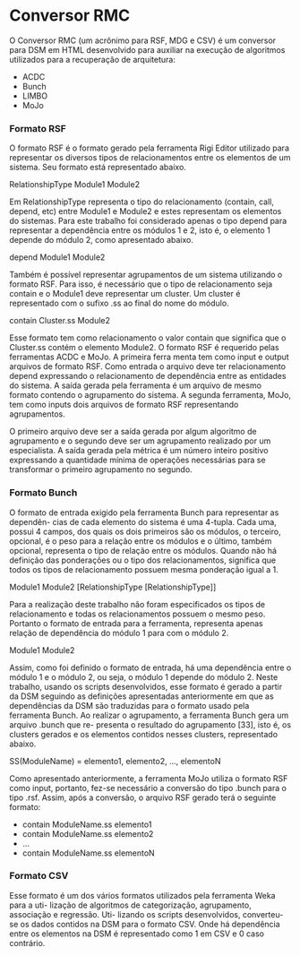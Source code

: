 # Conversor RMC

O Conversor RMC (um acrônimo para RSF, MDG e CSV) é um conversor para DSM em HTML 
desenvolvido para auxiliar na execução de algoritmos utilizados para a recuperação de arquitetura:
* ACDC
* Bunch
* LIMBO
* MoJo


### Formato RSF

O formato RSF é o formato gerado pela ferramenta Rigi Editor utilizado para 
representar os diversos tipos de relacionamentos entre os elementos de um sistema. 
Seu formato está representado abaixo.

RelationshipType Module1 Module2

Em RelationshipType representa o tipo do relacionamento (contain, call, depend, 
etc) entre Module1 e Module2 e estes representam os elementos do sistemas. 
Para este trabalho foi considerado apenas o tipo depend para representar a 
dependência entre os módulos 1 e 2, isto é, o elemento 1 depende do módulo 2, 
como apresentado abaixo.

depend Module1 Module2

Também é possível representar agrupamentos de um sistema utilizando o formato RSF. 
Para isso, é necessário que o tipo de relacionamento seja contain e o Module1 deve 
representar um cluster. Um cluster é representado com o sufixo .ss ao final do nome 
do módulo.

contain Cluster.ss Module2

Esse formato tem como relacionamento o valor contain que significa que o Cluster.ss 
contém o elemento Module2. O formato RSF é requerido pelas ferramentas ACDC e MoJo. 
A primeira ferra menta tem como input e output arquivos de formato RSF. Como entrada 
o arquivo deve ter relacionamento depend expressando o relacionamento de dependência 
entre as entidades do sistema. A saída gerada pela ferramenta é um arquivo de mesmo 
formato contendo o agrupamento do sistema. A segunda ferramenta, MoJo, tem como inputs 
dois arquivos de formato RSF representando agrupamentos.

O primeiro arquivo deve ser a saída gerada por algum algoritmo de agrupamento e o 
segundo deve ser um agrupamento realizado por um especialista. A saída gerada pela 
métrica é um número inteiro positivo expressando a quantidade mínima de operações 
necessárias para se transformar o primeiro agrupamento no segundo.


### Formato Bunch

O formato de entrada exigido pela ferramenta Bunch para representar as dependên-
cias de cada elemento do sistema é uma 4-tupla. Cada uma, possui 4 campos, dos
quais os dois primeiros são os módulos, o terceiro, opcional, é o peso para a relação
entre os módulos e o último, também opcional, representa o tipo de relação entre os
módulos. Quando não há definição das ponderações ou o tipo dos relacionamentos,
significa que todos os tipos de relacionamento possuem mesma ponderação igual a 1.

Module1 Module2 [RelationshipType [RelationshipType]]

Para a realização deste trabalho não foram especificados os tipos de relacionamento
e todas os relacionamentos possuem o mesmo peso. Portanto o formato de entrada
para a ferramenta, representa apenas relação de dependência do módulo 1 para com
o módulo 2.

Module1 Module2

Assim, como foi definido o formato de entrada, há uma dependência entre o módulo
1 e o módulo 2, ou seja, o módulo 1 depende do módulo 2. Neste trabalho, usando os
scripts desenvolvidos, esse formato é gerado a partir da DSM seguindo as definições
apresentadas anteriormente em que as dependências da DSM são traduzidas para o
formato usado pela ferramenta Bunch.
Ao realizar o agrupamento, a ferramenta Bunch gera um arquivo
 .bunch
 que re-
presenta o resultado do agrupamento [33], isto é, os clusters gerados e os elementos
contidos nesses clusters, representado abaixo.

SS(ModuleName) = elemento1, elemento2, ..., elementoN

Como apresentado anteriormente, a ferramenta MoJo utiliza o formato RSF como
input, portanto, fez-se necessário a conversão do tipo
 .bunch para o tipo .rsf.
Assim, após a conversão, o arquivo RSF gerado terá o seguinte formato:

* contain ModuleName.ss elemento1
* contain ModuleName.ss elemento2
* ...
* contain ModuleName.ss elementoN

### Formato CSV

Esse formato é um dos vários formatos utilizados pela ferramenta Weka para a uti-
lização de algoritmos de categorização, agrupamento, associação e regressão. Uti-
lizando os scripts desenvolvidos, converteu-se os dados contidos na DSM para o
formato CSV. Onde há dependência entre os elementos na DSM é representado
como 1 em CSV e 0 caso contrário.
